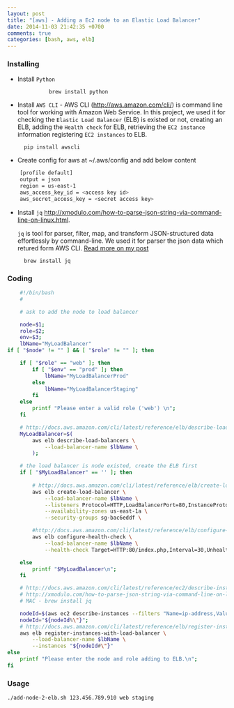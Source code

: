 ```yaml
---
layout: post
title: "[aws] - Adding a Ec2 node to an Elastic Load Balancer"
date: 2014-11-03 21:42:35 +0700
comments: true
categories: [bash, aws, elb]
---
```


### Installing

* Install `Python`

				brew install python

	
* Install `AWS CLI` - AWS CLI (<http://aws.amazon.com/cli/>) is command line tool for working with Amazon Web Service. In this project, we used it for checking the `Elastic Load Balancer` (ELB) is existed or not, creating an ELB, adding the `Health check` for ELB, retrieving the `EC2 instance` information registering `EC2 instances` to ELB.

		pip install awscli
		
* Create config for aws at ~/.aws/config and add below content

``` bash Config file http://aws.amazon.com/cli/ link
	[profile default]
	output = json
	region = us-east-1
	aws_access_key_id = <access key id>
	aws_secret_access_key = <secret access key>
```

* Install `jq` <http://xmodulo.com/how-to-parse-json-string-via-command-line-on-linux.html>.

	`jq` is tool for parser, filter, map, and transform JSON-structured data effortlessly by command-line. We used it for parser the json data which retured form AWS CLI. [Read more on my post](/blog/2014/11/03/command-line-json-processor/)
	
		brew install jq	
		
### Coding

``` bash add-node-2-elb.sh
	#!/bin/bash
	#

	# ask to add the node to load balancer

	node=$1;
	role=$2;
	env=$3;
	lbName="MyLoadBalancer"
if [ "$node" != "" ] && [ "$role" != "" ]; then

	if [ "$role" == "web" ]; then
		if [ "$env" == "prod" ]; then
			lbName="MyLoadBalancerProd"
		else
			lbName="MyLoadBalancerStaging"
		fi	
	else	
		printf "Please enter a valid role ('web') \n";
	fi	

	# http://docs.aws.amazon.com/cli/latest/reference/elb/describe-load-balancers.html
	MyLoadBalancer=$(
		aws elb describe-load-balancers \
			--load-balancer-name $lbName \
		);

	# the load balancer is node existed, create the ELB first
	if [ "$MyLoadBalancer" == '' ]; then
		
		# http://docs.aws.amazon.com/cli/latest/reference/elb/create-load-balancer.html	
		aws elb create-load-balancer \
			--load-balancer-name $lbName \
			--listeners Protocol=HTTP,LoadBalancerPort=80,InstanceProtocol=HTTP,InstancePort=80 \
			--availability-zones us-east-1a \
			--security-groups sg-bac6eddf \

		#http://docs.aws.amazon.com/cli/latest/reference/elb/configure-health-check.html
		aws elb configure-health-check \
			--load-balancer-name $lbName \
			--health-check Target=HTTP:80/index.php,Interval=30,UnhealthyThreshold=2,HealthyThreshold=2,Timeout=3

	else
		printf "$MyLoadBalancer\n";
	fi

	# http://docs.aws.amazon.com/cli/latest/reference/ec2/describe-instances.html
	# http://xmodulo.com/how-to-parse-json-string-via-command-line-on-linux.html
	# MAC - brew install jq

	nodeId=$(aws ec2 describe-instances --filters "Name=ip-address,Values=$node" | jq ".Reservations[0].Instances[0].InstanceId")
	nodeId="${nodeId%\"}"; 
	# http://docs.aws.amazon.com/cli/latest/reference/elb/register-instances-with-load-balancer.html
	aws elb register-instances-with-load-balancer \
		--load-balancer-name $lbName \
		--instances "${nodeId#\"}"
else
	printf "Please enter the node and role adding to ELB.\n";
fi
```		
	
### Usage

	./add-node-2-elb.sh 123.456.789.910 web staging	

